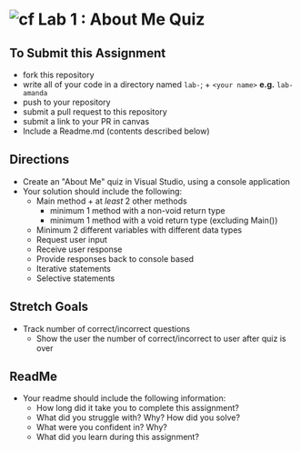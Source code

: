 ![cf](http://i.imgur.com/7v5ASc8.png) Lab 1 : About Me Quiz
=====================================

## To Submit this Assignment
- fork this repository
- write all of your code in a directory named `lab-`; + `<your name>` **e.g.** `lab-amanda`
- push to your repository
- submit a pull request to this repository
- submit a link to your PR in canvas
- Include a Readme.md (contents described below)

## Directions
- Create an "About Me" quiz in Visual Studio, using a console application
- Your solution should include the following:
    - Main method + at *least* 2 other methods
      - minimum 1 method with a non-void return type
      - minimum 1 method with a void return type (excluding Main())
    - Minimum 2 different variables with different data types
    - Request user input
    - Receive user response 
    - Provide responses back to console based 
    - Iterative statements
    - Selective statements
 
## Stretch Goals
- Track number of correct/incorrect questions 
  - Show the user the number of correct/incorrect to user after quiz is over

## ReadMe
- Your readme should include the following information:
	- How long did it take you to complete this assignment?
	- What did you struggle with? Why? How did you solve?
	- What were you confident in? Why?
	- What did you learn during this assignment?
